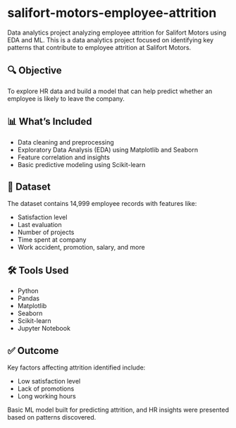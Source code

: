 # salifort-motors-employee-attrition
Data analytics project analyzing employee attrition for Salifort Motors using EDA and ML. This is a data analytics project focused on identifying key patterns that contribute to employee attrition at Salifort Motors.
## 🔍 Objective
To explore HR data and build a model that can help predict whether an employee is likely to leave the company.

## 📊 What’s Included
- Data cleaning and preprocessing
- Exploratory Data Analysis (EDA) using Matplotlib and Seaborn
- Feature correlation and insights
- Basic predictive modeling using Scikit-learn

## 📁 Dataset
The dataset contains 14,999 employee records with features like:
- Satisfaction level
- Last evaluation
- Number of projects
- Time spent at company
- Work accident, promotion, salary, and more

## 🛠️ Tools Used
- Python
- Pandas
- Matplotlib
- Seaborn
- Scikit-learn
- Jupyter Notebook

## ✅ Outcome
Key factors affecting attrition identified include:
- Low satisfaction level
- Lack of promotions
- Long working hours

Basic ML model built for predicting attrition, and HR insights were presented based on patterns discovered.
